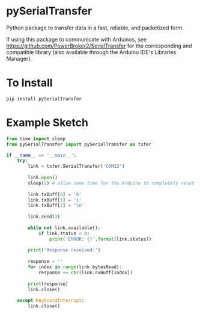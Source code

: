 # pySerialTransfer
Python package to transfer data in a fast, reliable, and packetized form.

If using this package to communicate with Arduinos, see https://github.com/PowerBroker2/SerialTransfer for the corresponding and compatible library (also available through the Arduino IDE's Libraries Manager).

# To Install
```
pip install pySerialTransfer
```

# Example Sketch
```python
from time import sleep
from pySerialTransfer import pySerialTransfer as txfer

if __name__ == '__main__':
    try:
        link = txfer.SerialTransfer('COM13')
        
        link.open()
        sleep(2) # allow some time for the Arduino to completely reset
    
        link.txBuff[0] = 'h'
        link.txBuff[1] = 'i'
        link.txBuff[2] = '\n'
        
        link.send(3)
        
        while not link.available():
            if link.status < 0:
                print('ERROR: {}'.format(link.status))
            
        print('Response received:')
        
        response = ''
        for index in range(link.bytesRead):
            response += chr(link.rxBuff[index])
        
        print(response)
        link.close()
        
    except KeyboardInterrupt:
        link.close()
```
